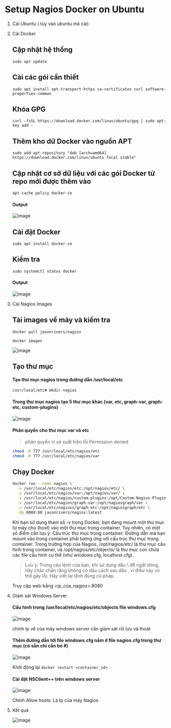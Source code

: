# Setup Nagios Docker on Ubuntu
1. Cài Ubuntu ( tùy vào ubuntu mà cài)
3. Cài Docker
     ## Cập nhật hệ thống
     `sudo apt update`
     ## Cài các gói cần thiết
     `sudo apt install apt-transport-https ca-certificates curl software-properties-common`
     ## Khóa GPG
     `curl -fsSL https://download.docker.com/linux/ubuntu/gpg | sudo apt-key add -`
     ## Thêm kho dữ Docker vào nguồn APT
     `sudo add-apt-repository "deb [arch=amd64] https://download.docker.com/linux/ubuntu focal stable" `
     ## Cập nhật cơ sở dữ liệu với các gói Docker từ repo mới được thêm vào
     `apt-cache policy docker-ce`
     #### Output
     ![image](https://github.com/user-attachments/assets/218a0a1a-a950-4753-b9e6-55f810c00216)
     ## Cài đặt Docker
     `sudo apt install docker-ce`
     ## Kiểm tra
     `sudo systemctl status docker `
     #### Output
   ![image](https://github.com/user-attachments/assets/3a8a1555-33f4-467f-ab50-78d79c462eb6)
5. Cài Nagios Images
     ## Tải images về máy và kiểm tra
     `docker pull jasonrivers/nagios`
   
     `docker images`
   
     ![image](https://github.com/user-attachments/assets/44dd05f7-de0f-4ddc-8ba4-4ff3b617df47)
   
     ## Tạo thư mục
     #### Tạo thư mục nagios trong đường dẫn /usr/local/etc
      `/usr/local/etc# mkdir nagios`
     #### Trong thư mục nagios tạo 5 thư mục khác (var, etc, graph-var, graph-etc, custom-plugins)
     ![image](https://github.com/user-attachments/assets/29425360-c6a1-4b22-8ff6-03cbb945229e)
     #### Phân quyền cho thư mục var và etc
     > phân quyền vì sẽ xuất hiện lỗi Permission denied
      ```bash
      chmod -R 777 /usr/local/etc/nagios/etc
      chmod -R 777 /usr/local/etc/nagios/var
      ```
      ## Chạy Docker
     ```bash
     docker run --name nagios \
       -v /usr/local/etc/nagios/etc:/opt/nagios/etc/ \
       -v /usr/local/etc/nagios/var:/opt/nagios/var/ \
       -v /usr/local/etc/nagios/custom-plugins:/opt/Custom-Nagios-Plugins \
       -v /usr/local/etc/nagios/graph-var:/opt/nagiosgraph/var \
       -v /usr/local/etc/nagioss/graph-etc:/opt/nagiosgraph/etc \
       -dp 8080:80 jasonrivers/nagios:latest
     ```
     Khi bạn sử dụng tham số -v trong Docker, bạn đang mount một thư mục từ máy chủ (host) vào một thư mục trong container. Tuy nhiên, có một số điểm cần lưu ý:
     Cấu trúc thư mục trong container: Đường dẫn mà bạn mount vào trong container phải tương ứng với cấu trúc thư mục trong container.
     Trong trường hợp của Nagios, /opt/nagios/etc/ là thư mục cấu hình trong container, và /opt/nagios/etc/objects/ là thư mục con chứa các file cấu hình cụ thể (như windows.cfg, localhost.cfg).
     >Lưu ý: Trong câu lệnh của bạn, khi sử dụng dấu \ để ngắt dòng, hãy chắc chắn rằng không có dấu cách sau dấu \, vì điều này có thể gây lỗi. Hãy viết lại lệnh đúng cú pháp.
     
     Truy cập web bằng <ip_của_nagios>:8080
7. Giám sát Windows Server
     #### Cấu hình trong /usr/local/etc/nagios/etc/objects file windows.cfg
     ![image](https://github.com/user-attachments/assets/b163bbb4-1eef-4b73-997d-50a832dec3a5)
   
      chỉnh Ip về của máy windows server cần giám sát rồi lưu và thoát
     #### Thêm đường dẫn tới file windows.cfg nằm ở file nagios.cfg trong thư mục (có sẵn chỉ cần bỏ #)
     ![image](https://github.com/user-attachments/assets/ebc4c4ab-8567-43f2-b866-03b2c4cd34be)
   
      Khởi động lại
     `docker restart <container_id>`
     #### Cài đặt NSClient++ trên windows server
      ![image](https://github.com/user-attachments/assets/b3b608ed-14f8-4074-b7b9-56999cc026ca)
   
      Chỉnh Allow hosts: Là Ip của máy Nagios
8. Kết quả
     
     ![image](https://github.com/user-attachments/assets/0359423f-0372-40e5-915e-3bea61275970)

